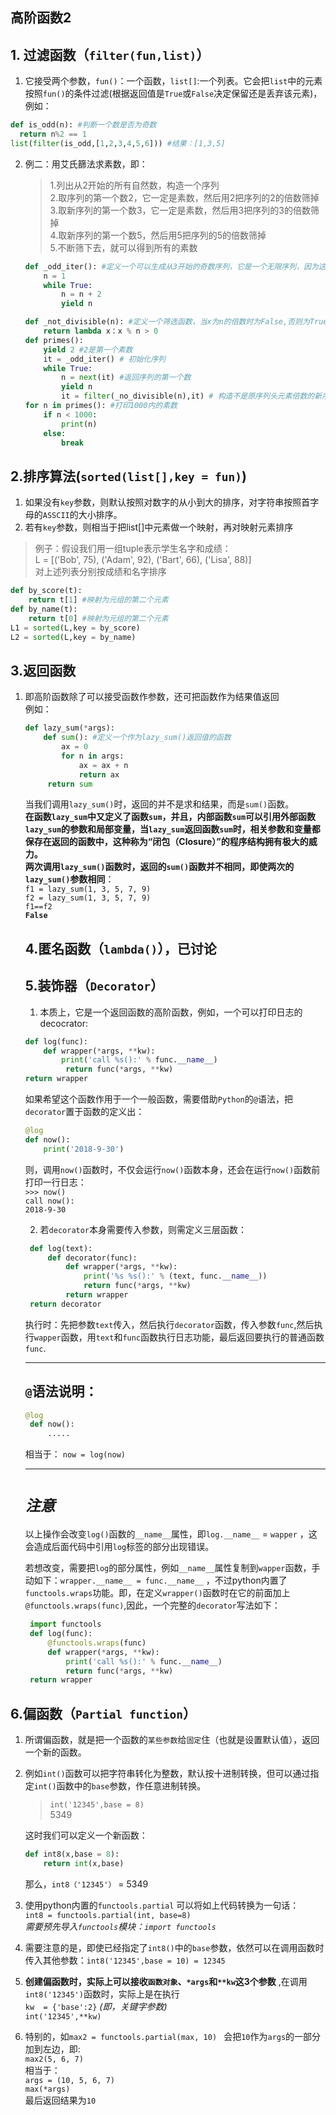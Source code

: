 高阶函数2
---
## 1. 过滤函数（`filter(fun,list)`）
1. 它接受两个参数，`fun()`：一个函数，`list[]`:一个列表。它会把`list`中的元素按照`fun()`的条件过滤(根据返回值是`True`或`False`决定保留还是丢弃该元素)，例如：
  ```py
  def is_odd(n): #判断一个数是否为奇数
    return n%2 == 1
  list(filter(is_odd,[1,2,3,4,5,6])) #结果：[1,3,5]
  ```
2. 例二：用艾氏篩法求素数，即：
   > 1.列出从2开始的所有自然数，构造一个序列   
   > 2.取序列的第一个数2，它一定是素数，然后用2把序列的2的倍数筛掉  
   > 3.取新序列的第一个数3，它一定是素数，然后用3把序列的3的倍数筛掉  
   > 4.取新序列的第一个数5，然后用5把序列的5的倍数筛掉  
   > 5.不断筛下去，就可以得到所有的素数

    ```py
    def _odd_iter(): #定义一个可以生成从3开始的奇数序列，它是一个无限序列，因为这是一个生成器
        n = 1
        while True:
            n = n + 2
            yield n

    def _not_divisible(n): #定义一个筛选函数，当x为n的倍数时为False,否则为True
        return lambda x：x % n > 0
    def primes():
        yield 2 #2是第一个素数
        it = _odd_iter() # 初始化序列 
        while True:
            n = next(it) #返回序列的第一个数
            yield n 
            it = filter(_no_divisible(n),it) # 构造不是原序列头元素倍数的新序列
    for n in primes(): #打印1000内的素数
        if n < 1000:
            print(n)
        else:
            break
    ``` 

## 2.排序算法(`sorted(list[],key = fun)`)
1. 如果没有`key`参数，则默认按照对数字的从小到大的排序，对字符串按照首字母的`ASSCII`的大小排序。
2. 若有`key`参数，则相当于把list[]中元素做一个映射，再对映射元素排序  
> 例子：假设我们用一组tuple表示学生名字和成绩：  
L = [('Bob', 75), ('Adam', 92), ('Bart', 66), ('Lisa', 88)]  
对上述列表分别按成绩和名字排序  

```py
def by_score(t):
    return t[1] #映射为元组的第二个元素
def by_name(t):
    return t[0] #映射为元组的第二个元素
L1 = sorted(L,key = by_score)
L2 = sorted(L,key = by_name)
```

## 3.返回函数
1. 即高阶函数除了可以接受函数作参数，还可把函数作为结果值返回  
   例如：
   ```py
   def lazy_sum(*args):
       def sum(): #定义一个作为lazy_sum()返回值的函数
           ax = 0
           for n in args:
               ax = ax + n
               return ax
        return sum 
   ```
   当我们调用`lazy_sum()`时，返回的并不是求和结果，而是`sum()`函数。  
   **在函数`lazy_sum`中又定义了函数`sum`，并且，内部函数`sum`可以引用外部函数`lazy_sum`的参数和局部变量，当`lazy_sum`返回函数`sum`时，相关参数和变量都保存在返回的函数中，这种称为“闭包（Closure）”的程序结构拥有极大的威力。**  
   **两次调用`lazy_sum()`函数时，返回的`sum()`函数并不相同，即使两次的`lazy_sum()`参数相同**：  
   `f1 = lazy_sum(1, 3, 5, 7, 9)`  
   `f2 = lazy_sum(1, 3, 5, 7, 9)`  
   `f1==f2`  
   **`False`**   

   ## 4.匿名函数（`lambda()`），已讨论

   ## 5.装饰器（`Decorator`）  
   1. 本质上，它是一个返回函数的高阶函数，例如，一个可以打印日志的decocrator:
    ```py
    def log(func):
        def wrapper(*args, **kw):
            print('call %s():' % func.__name__)
             return func(*args, **kw)
    return wrapper
   ```
   如果希望这个函数作用于一个一般函数，需要借助`Python`的`@`语法，把`decorator`置于函数的定义出：
    ```py
    @log
    def now():
        print('2018-9-30')
    ```
    则，调用`now()`函数时，不仅会运行`now()`函数本身，还会在运行`now()`函数前打印一行日志：  
    `>>> now()`  
    `call now():`  
    `2018-9-30`  

   2. 若`decorator`本身需要传入参数，则需定义三层函数：  
   ```py
    def log(text):
        def decorator(func):
            def wrapper(*args, **kw):
                print('%s %s():' % (text, func.__name__))
                return func(*args, **kw)
            return wrapper
    return decorator
   ```
   执行时：先把参数`text`传入，然后执行`decorator`函数，传入参数`func`,然后执行`wapper`函数，用`text`和`func`函数执行日志功能，最后返回要执行的普通函数`func`.  
   
   ---
   ## **`@`语法说明：**  
   ```py
   @log
    def now():
        .....
   ```
   相当于：  `now = log(now)`  

   ---
   # *`注意`*  
   以上操作会改变`log()`函数的`__name__`属性，即`log.__name__` = `wapper`  ，这会造成后面代码中引用`log`标签的部分出现错误。

   若想改变，需要把`log`的部分属性，例如`__name__`属性复制到`wapper`函数，手动如下：`wrapper.__name__ = func.__name__` ，不过python内置了`functools.wraps`功能。即，在定义`wrapper()`函数时在它的前面加上`@functools.wraps(func)`,因此，一个完整的`decorator`写法如下：
   ```py
    import functools
    def log(func):
        @functools.wraps(func)
        def wrapper(*args, **kw):
            print('call %s():' % func.__name__)
            return func(*args, **kw)
    return wrapper
   ``` 

 ## 6.偏函数（`Partial function`）  
 1. 所谓偏函数，就是把一个函数的`某些参数`给`固定`住（也就是设置默认值），返回一个新的函数。
 2. 例如`int()`函数可以把字符串转化为整数，默认按十进制转换，但可以通过指定`int()`函数中的`base`参数，作任意进制转换。 
    > `int('12345',base = 8)`  
    > 5349  

    这时我们可以定义一个新函数：  
    ```py
    def int8(x,base = 8):
        return int(x,base)
    ```  
    那么，`int8（'12345'）` = 5349  

3. 使用python内置的`functools.partial` 可以将如上代码转换为一句话：  
    `int8 = functools.partial(int, base=8)`  
    *需要预先导入`functools`模块：`import functools`*  
4. 需要注意的是，即使已经指定了`int8()`中的`base`参数，依然可以在调用函数时传入其他参数：`int8('12345',base = 10) = 12345`   
5. **创建偏函数时，实际上可以接收`函数对象`、`*args`和`**kw`这3个参数** ,在调用`int8('12345')`函数时，实际上是在执行    
   `kw  = {'base':2}`   *(即，关键字参数)*  
   `int('12345',**kw)`  
6. 特别的，如`max2 = functools.partial(max, 10) ` 会把`10`作为`args`的一部分加到左边，即:  
   `max2(5, 6, 7)`  
   相当于：  
   `args = (10, 5, 6, 7)`  
   `max(*args)`  
   最后返回结果为`10` 

   


   




